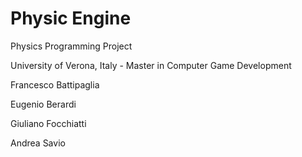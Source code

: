 # Physic Engine
Physics Programming Project

University of Verona, Italy - Master in Computer Game Development

Francesco Battipaglia

Eugenio Berardi

Giuliano Focchiatti

Andrea Savio
